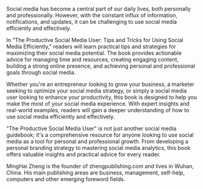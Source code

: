 
Social media has become a central part of our daily lives, both personally and professionally. However, with the constant influx of information, notifications, and updates, it can be challenging to use social media efficiently and effectively.

In "The Productive Social Media User: Tips and Tricks for Using Social Media Efficiently," readers will learn practical tips and strategies for maximizing their social media potential. The book provides actionable advice for managing time and resources, creating engaging content, building a strong online presence, and achieving personal and professional goals through social media.

Whether you're an entrepreneur looking to grow your business, a marketer seeking to optimize your social media strategy, or simply a social media user looking to enhance your productivity, this book is designed to help you make the most of your social media experience. With expert insights and real-world examples, readers will gain a deeper understanding of how to use social media efficiently and effectively.

"The Productive Social Media User" is not just another social media guidebook; it's a comprehensive resource for anyone looking to use social media as a tool for personal and professional growth. From developing a personal branding strategy to mastering social media analytics, this book offers valuable insights and practical advice for every reader.

MingHai Zheng is the founder of zhengpublishing.com and lives in Wuhan, China. His main publishing areas are business, management, self-help, computers and other emerging foreword fields.
